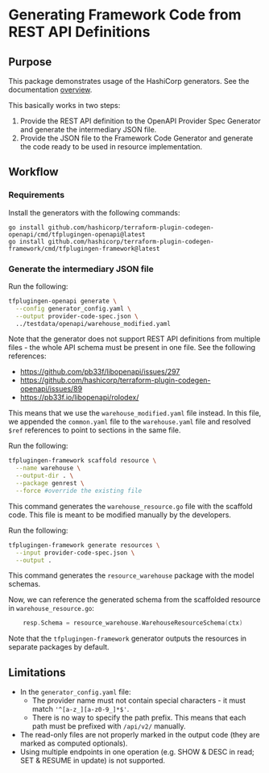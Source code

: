 # Generating Framework Code from REST API Definitions

## Purpose
This package demonstrates usage of the HashiCorp generators. See the documentation [overview](https://developer.hashicorp.com/terraform/plugin/code-generation).

This basically works in two steps:
1. Provide the REST API definition to the OpenAPI Provider Spec Generator and generate the intermediary JSON file.
2. Provide the JSON file to the Framework Code Generator and generate the code ready to be used in resource implementation.

## Workflow

### Requirements
Install the generators with the following commands:
```
go install github.com/hashicorp/terraform-plugin-codegen-openapi/cmd/tfplugingen-openapi@latest
go install github.com/hashicorp/terraform-plugin-codegen-framework/cmd/tfplugingen-framework@latest
```

### Generate the intermediary JSON file
Run the following:
```bash
tfplugingen-openapi generate \
  --config generator_config.yaml \
  --output provider-code-spec.json \
  ../testdata/openapi/warehouse_modified.yaml
```
Note that the generator does not support REST API definitions from multiple files - the whole API schema must be present in one file. See the following references:
- https://github.com/pb33f/libopenapi/issues/297
- https://github.com/hashicorp/terraform-plugin-codegen-openapi/issues/89
- https://pb33f.io/libopenapi/rolodex/

This means that we use the `warehouse_modified.yaml` file instead. In this file, we appended the `common.yaml` file to the `warehouse.yaml` file and resolved `$ref` references to point to sections in the same file.

Run the following:
```bash
tfplugingen-framework scaffold resource \
  --name warehouse \
  --output-dir . \
  --package genrest \
  --force #override the existing file
```
This command generates the `warehouse_resource.go` file with the scaffold code. This file is meant to be modified manually by the developers.

Run the following:
```bash
tfplugingen-framework generate resources \
  --input provider-code-spec.json \
  --output .
```
This command generates the `resource_warehouse` package with the model schemas.

Now, we can reference the generated schema from the scaffolded resource in `warehouse_resource.go`:
```go
	resp.Schema = resource_warehouse.WarehouseResourceSchema(ctx)
```
Note that the `tfplugingen-framework` generator outputs the resources in separate packages by default.

## Limitations
- In the `generator_config.yaml` file:
  - The provider name must not contain special characters - it must match `'^[a-z_][a-z0-9_]*$'`.
  - There is no way to specify the path prefix. This means that each path must be prefixed with `/api/v2/` manually.
- The read-only files are not properly marked in the output code (they are marked as computed optionals).
- Using multiple endpoints in one operation (e.g. SHOW & DESC in read; SET & RESUME in update) is not supported.
